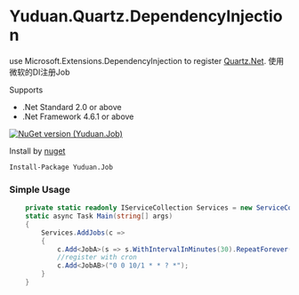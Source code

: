# Yuduan.Quartz.DependencyInjection

use Microsoft.Extensions.DependencyInjection to register [Quartz.Net](https://github.com/quartznet/quartznet). 使用微软的DI注册Job

Supports

 * .Net Standard 2.0 or above
 * .Net Framework 4.6.1 or above

[![NuGet version (Yuduan.Job)](https://img.shields.io/nuget/v/Yuduan.Job.svg?style=flat-square)](https://www.nuget.org/packages/Yuduan.Job/)

Install by [nuget](https://www.nuget.org/packages/Yuduan.Redis)

    Install-Package Yuduan.Job

### Simple Usage
```csharp
    private static readonly IServiceCollection Services = new ServiceCollection();
    static async Task Main(string[] args)
    {
        Services.AddJobs(c =>
        {
            c.Add<JobA>(s => s.WithIntervalInMinutes(30).RepeatForever());
            //register with cron
            c.Add<JobAB>("0 0 10/1 * * ? *");
        }
    }
   
```
